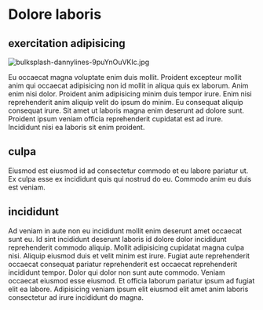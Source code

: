 # Dolore laboris

## exercitation adipisicing

<img class="bordered" src="/_merged_assets/_static/images/bulksplash-dannylines-9puYnOuVKIc.jpg" alt="bulksplash-dannylines-9puYnOuVKIc.jpg" />

Eu occaecat magna voluptate enim duis mollit. Proident excepteur mollit anim qui occaecat adipisicing non id mollit in aliqua quis ex laborum. Anim enim nisi dolor. Proident anim adipisicing minim duis tempor irure. Enim nisi reprehenderit anim aliquip velit do ipsum do minim. Eu consequat aliquip consequat irure. Sit amet ut laboris magna enim deserunt ad dolore sunt. Proident ipsum veniam officia reprehenderit cupidatat est ad irure. Incididunt nisi ea laboris sit enim proident.

## culpa

Eiusmod est eiusmod id ad consectetur commodo et eu labore pariatur ut. Ex culpa esse ex incididunt quis qui nostrud do eu. Commodo anim eu duis est veniam.

## incididunt

Ad veniam in aute non eu incididunt mollit enim deserunt amet occaecat sunt eu. Id sint incididunt deserunt laboris id dolore dolor incididunt reprehenderit commodo aliquip. Mollit adipisicing cupidatat magna culpa nisi. Aliquip eiusmod duis et velit minim est irure. Fugiat aute reprehenderit occaecat consequat pariatur reprehenderit est occaecat reprehenderit incididunt tempor. Dolor qui dolor non sunt aute commodo. Veniam occaecat eiusmod esse eiusmod. Et officia laborum pariatur ipsum ad fugiat elit ea labore. Adipisicing veniam ipsum elit eiusmod elit amet anim laboris consectetur ad irure incididunt do magna.